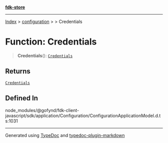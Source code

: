 [**fdk-store**](../../../README.md)
***

[Index](../../../API.md) > [configuration](../../README.md) > [<internal>](../README.md) > Credentials

# Function: Credentials

> **Credentials**(): [`Credentials`](../type-aliases/type-alias.Credentials.md)

## Returns

[`Credentials`](../type-aliases/type-alias.Credentials.md)

## Defined In

node\_modules/@gofynd/fdk-client-javascript/sdk/application/Configuration/ConfigurationApplicationModel.d.ts:1031

***
Generated using [TypeDoc](https://typedoc.org/) and [typedoc-plugin-markdown](https://www.npmjs.com/package/typedoc-plugin-markdown)
